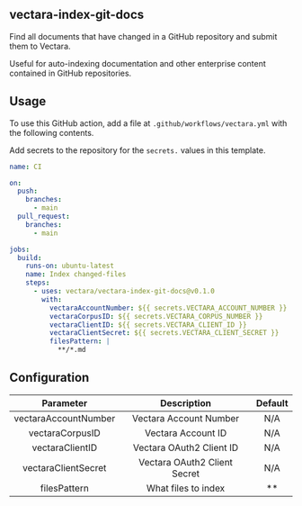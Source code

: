 ## vectara-index-git-docs

Find all documents that have changed in a GitHub repository and submit them to Vectara.

Useful for auto-indexing documentation and other enterprise content contained in GitHub repositories.

## Usage

To use this GitHub action, add a file at `.github/workflows/vectara.yml` with the following contents.

Add secrets to the repository for the `secrets.` values in this template.

```yaml
name: CI

on:
  push:
    branches:
      - main
  pull_request:
    branches:
      - main

jobs:
  build:
    runs-on: ubuntu-latest
    name: Index changed-files
    steps:
      - uses: vectara/vectara-index-git-docs@v0.1.0
        with:
          vectaraAccountNumber: ${{ secrets.VECTARA_ACCOUNT_NUMBER }}
          vectaraCorpusID: ${{ secrets.VECTARA_CORPUS_NUMBER }}
          vectaraClientID: ${{ secrets.VECTARA_CLIENT_ID }}
          vectaraClientSecret: ${{ secrets.VECTARA_CLIENT_SECRET }}
          filesPattern: |
            **/*.md
```

## Configuration
|      Parameter       |   Description                | Default
|:--------------------:|:----------------------------:|:----------------------------:
| vectaraAccountNumber | Vectara Account Number       | N/A
|    vectaraCorpusID   | Vectara Account ID           | N/A
|    vectaraClientID   | Vectara OAuth2 Client ID     | N/A
|  vectaraClientSecret | Vectara OAuth2 Client Secret | N/A
|     filesPattern     | What files to index          | **

